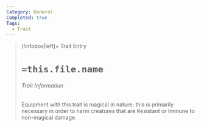 ```yaml
---
Category: General
Completed: true
Tags:
  - Trait
---
```

> [!infobox|left]+ Trait Entry
> # `=this.file.name`
> ###### Trait Information
> Equipment with this trait is magical in nature; this is primarily necessary in order to harm creatures that are Resistant or Immune to non-magical damage. 